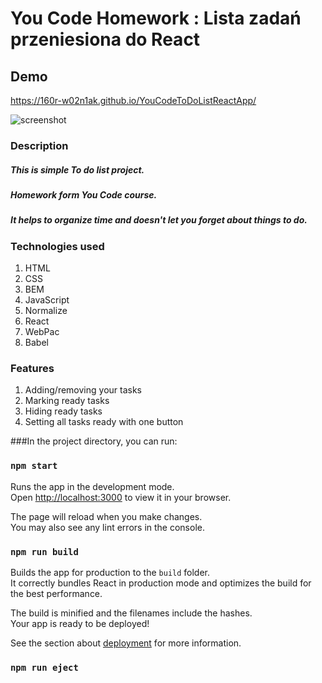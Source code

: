 # You Code Homework : Lista zadań przeniesiona do React 

## Demo
https://160r-w02n1ak.github.io/YouCodeToDoListReactApp/


![screenshot](https://github.com/160R-W02N1Ak/YouCodeToDoListReact/blob/main/src/Images/To%20do%20Lista%20zadań.png?raw=true)


### Description
##### This is simple To do list project. 
##### Homework form You Code course.
##### It helps to organize time and doesn't let you forget about things to do.


### Technologies used

1. HTML
2. CSS
3. BEM
4. JavaScript
5. Normalize
6. React
7. WebPac
8. Babel

### Features

1. Adding/removing your tasks
2. Marking ready tasks
3. Hiding ready tasks
4. Setting all tasks ready with one button

###In the project directory, you can run:

### `npm start`

Runs the app in the development mode.\
Open [http://localhost:3000](http://localhost:3000) to view it in your browser.

The page will reload when you make changes.\
You may also see any lint errors in the console.


### `npm run build`

Builds the app for production to the `build` folder.\
It correctly bundles React in production mode and optimizes the build for the best performance.

The build is minified and the filenames include the hashes.\
Your app is ready to be deployed!

See the section about [deployment](https://facebook.github.io/create-react-app/docs/deployment) for more information.

### `npm run eject`

